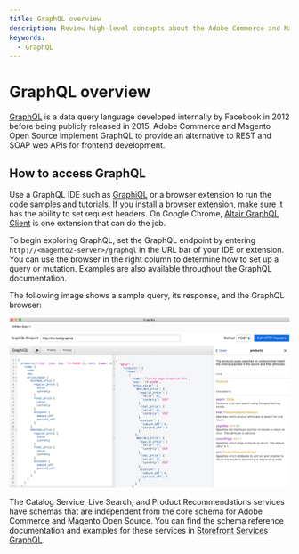 ```yaml
---
title: GraphQL overview
description: Review high-level concepts about the Adobe Commerce and Magento Open Source GraphQL API.
keywords:
  - GraphQL
---
```


# GraphQL overview

[GraphQL](https://graphql.org/) is a data query language developed internally by Facebook in 2012 before being publicly released in 2015. Adobe Commerce and Magento Open Source implement GraphQL to provide an alternative to REST and SOAP web APIs for frontend development.

## How to access GraphQL

Use a GraphQL IDE such as [GraphiQL](https://github.com/graphql/graphiql) or a browser extension to run the code samples and tutorials. If you install a browser extension, make sure it has the ability to set request headers. On Google Chrome, [Altair GraphQL Client](https://chrome.google.com/webstore/detail/altair-graphql-client/flnheeellpciglgpaodhkhmapeljopja) is one extension that can do the job.

To begin exploring GraphQL, set the GraphQL endpoint by entering `http://<magento2-server>/graphql` in the URL bar of your IDE or extension. You can use the browser in the right column to determine how to set up a query or mutation. Examples are also available throughout the GraphQL documentation.

The following image shows a sample query, its response, and the GraphQL browser:

![GraphiQL browser](../_images/graphql/graphql-browser.png)

<InlineAlert variant="info" slots="text" />

The Catalog Service, Live Search, and Product Recommendations services have schemas that are independent from the core schema for Adobe Commerce and Magento Open Source. You can find the schema reference documentation and examples for these services in [Storefront Services GraphQL](https://developer.adobe.com/commerce/services/graphql/).
